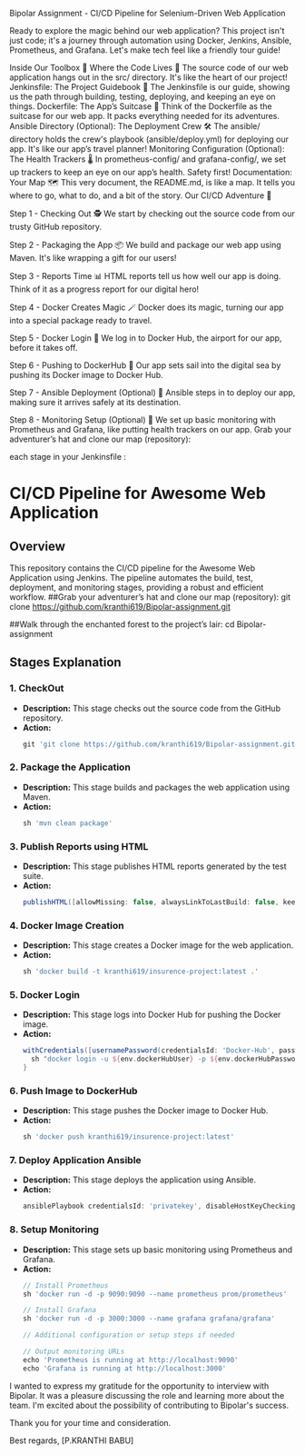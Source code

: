 Bipolar Assignment - CI/CD Pipeline for Selenium-Driven Web Application

Ready to explore the magic behind our web application? This project isn't just code; it's a journey through automation using Docker, Jenkins, Ansible, Prometheus, and Grafana. Let's make tech feel like a friendly tour guide!

Inside Our Toolbox 🧰
Where the Code Lives 🏡
The source code of our web application hangs out in the src/ directory. It's like the heart of our project!
Jenkinsfile: The Project Guidebook 📜
The Jenkinsfile is our guide, showing us the path through building, testing, deploying, and keeping an eye on things.
Dockerfile: The App’s Suitcase 🧳
Think of the Dockerfile as the suitcase for our web app. It packs everything needed for its adventures.
Ansible Directory (Optional): The Deployment Crew 🛠️
The ansible/ directory holds the crew's playbook (ansible/deploy.yml) for deploying our app. It's like our app’s travel planner!
Monitoring Configuration (Optional): The Health Trackers 🌡️
In prometheus-config/ and grafana-config/, we set up trackers to keep an eye on our app’s health. Safety first!
Documentation: Your Map 🗺️
This very document, the README.md, is like a map. It tells you where to go, what to do, and a bit of the story.
Our CI/CD Adventure 🚀

Step 1 - Checking Out 🕵️
We start by checking out the source code from our trusty GitHub repository.

Step 2 - Packaging the App 📦
We build and package our web app using Maven. It's like wrapping a gift for our users!

Step 3 - Reports Time 📊
HTML reports tell us how well our app is doing. Think of it as a progress report for our digital hero!

Step 4 - Docker Creates Magic 🪄
Docker does its magic, turning our app into a special package ready to travel.

Step 5 - Docker Login 👤
We log in to Docker Hub, the airport for our app, before it takes off.

Step 6 - Pushing to DockerHub 🚢
Our app sets sail into the digital sea by pushing its Docker image to Docker Hub.

Step 7 - Ansible Deployment (Optional) 🚀
Ansible steps in to deploy our app, making sure it arrives safely at its destination.

Step 8 - Monitoring Setup (Optional) 📡
We set up basic monitoring with Prometheus and Grafana, like putting health trackers on our app.
Grab your adventurer’s hat and clone our map (repository):

each stage in your Jenkinsfile :
# CI/CD Pipeline for Awesome Web Application

## Overview

This repository contains the CI/CD pipeline for the Awesome Web Application using Jenkins. The pipeline automates the build, test, deployment, and monitoring stages, providing a robust and efficient workflow.
##Grab your adventurer’s hat and clone our map (repository):
git clone https://github.com/kranthi619/Bipolar-assignment.git

##Walk through the enchanted forest to the project’s lair:
cd Bipolar-assignment
## Stages Explanation

### 1. **CheckOut**
   - **Description:** This stage checks out the source code from the GitHub repository.
   - **Action:**
     ```groovy
     git 'git clone https://github.com/kranthi619/Bipolar-assignment.git'
     
     ```

### 2. **Package the Application**
   - **Description:** This stage builds and packages the web application using Maven.
   - **Action:**
     ```groovy
     sh 'mvn clean package'
     ```

### 3. **Publish Reports using HTML**
   - **Description:** This stage publishes HTML reports generated by the test suite.
   - **Action:**
     ```groovy
     publishHTML([allowMissing: false, alwaysLinkToLastBuild: false, keepAll: false, reportDir: '/var/lib/jenkins/workspace/Bipolar-assignment/target/surefire-reports', reportFiles: 'index.html', reportName: 'HTML Report', reportTitles: '', useWrapperFileDirectly: true])
     ```

### 4. **Docker Image Creation**
   - **Description:** This stage creates a Docker image for the web application.
   - **Action:**
     ```groovy
     sh 'docker build -t kranthi619/insurence-project:latest .'
     ```

### 5. **Docker Login**
   - **Description:** This stage logs into Docker Hub for pushing the Docker image.
   - **Action:**
     ```groovy
     withCredentials([usernamePassword(credentialsId: 'Docker-Hub', passwordVariable: 'dockerHubPassword', usernameVariable: 'dockerHubUser')]) {
       sh "docker login -u ${env.dockerHubUser} -p ${env.dockerHubPassword}"
     }
     ```

### 6. **Push Image to DockerHub**
   - **Description:** This stage pushes the Docker image to Docker Hub.
   - **Action:**
     ```groovy
     sh 'docker push kranthi619/insurence-project:latest'
     ```

### 7. **Deploy Application Ansible**
   - **Description:** This stage deploys the application using Ansible.
   - **Action:**
     ```groovy
     ansiblePlaybook credentialsId: 'privatekey', disableHostKeyChecking: true, installation: 'ansible', inventory: '/etc/ansible/hosts', playbook: 'deploy.yml'
     ```

### 8. **Setup Monitoring**
   - **Description:** This stage sets up basic monitoring using Prometheus and Grafana.
   - **Action:**
     ```groovy
     // Install Prometheus
     sh 'docker run -d -p 9090:9090 --name prometheus prom/prometheus'

     // Install Grafana
     sh 'docker run -d -p 3000:3000 --name grafana grafana/grafana'

     // Additional configuration or setup steps if needed

     // Output monitoring URLs
     echo 'Prometheus is running at http://localhost:9090'
     echo 'Grafana is running at http://localhost:3000'
     ```
I wanted to express my gratitude for the opportunity to interview with Bipolar. It was a pleasure discussing the role and learning more about the team. I'm excited about the possibility of contributing to Bipolar's success.

Thank you for your time and consideration.

Best regards,
[P.KRANTHI BABU]






